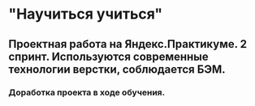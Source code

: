 # "Научиться учиться"
## Проектная работа на Яндекс.Практикуме. 2 спринт. Используются современные технологии верстки, соблюдается БЭМ.
### Доработка проекта в ходе обучения.
